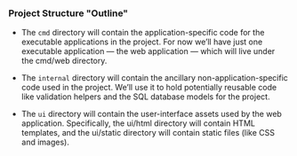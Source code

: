 ### Project Structure "Outline"

- The `cmd` directory will contain the application-specific code for the executable applications in the project. For now we’ll have just one executable application — the web application — which will live under the cmd/web directory.

- The `internal` directory will contain the ancillary non-application-specific code used in the project. We’ll use it to hold potentially reusable code like validation helpers and the SQL database models for the project.

- The `ui` directory will contain the user-interface assets used by the web application. Specifically, the ui/html directory will contain HTML templates, and the ui/static directory will contain static files (like CSS and images).
